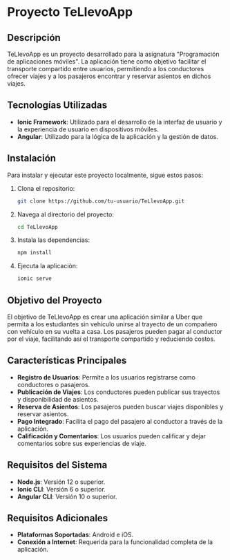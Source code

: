 # Proyecto TeLlevoApp

## Descripción

TeLlevoApp es un proyecto desarrollado para la asignatura "Programación de aplicaciones móviles". La aplicación tiene como objetivo facilitar el transporte compartido entre usuarios, permitiendo a los conductores ofrecer viajes y a los pasajeros encontrar y reservar asientos en dichos viajes.

## Tecnologías Utilizadas

- **Ionic Framework**: Utilizado para el desarrollo de la interfaz de usuario y la experiencia de usuario en dispositivos móviles.
- **Angular**: Utilizado para la lógica de la aplicación y la gestión de datos.

## Instalación

Para instalar y ejecutar este proyecto localmente, sigue estos pasos:

1. Clona el repositorio:
    ```bash
    git clone https://github.com/tu-usuario/TeLlevoApp.git
    ```
2. Navega al directorio del proyecto:
    ```bash
    cd TeLlevoApp
    ```
3. Instala las dependencias:
    ```bash
    npm install
    ```
4. Ejecuta la aplicación:
    ```bash
    ionic serve
    ```

## Objetivo del Proyecto

El objetivo de TeLlevoApp es crear una aplicación similar a Uber que permita a los estudiantes sin vehículo unirse al trayecto de un compañero con vehículo en su vuelta a casa. Los pasajeros pueden pagar al conductor por el viaje, facilitando así el transporte compartido y reduciendo costos.

## Características Principales

- **Registro de Usuarios**: Permite a los usuarios registrarse como conductores o pasajeros.
- **Publicación de Viajes**: Los conductores pueden publicar sus trayectos y disponibilidad de asientos.
- **Reserva de Asientos**: Los pasajeros pueden buscar viajes disponibles y reservar asientos.
- **Pago Integrado**: Facilita el pago del pasajero al conductor a través de la aplicación.
- **Calificación y Comentarios**: Los usuarios pueden calificar y dejar comentarios sobre sus experiencias de viaje.

## Requisitos del Sistema

- **Node.js**: Versión 12 o superior.
- **Ionic CLI**: Versión 6 o superior.
- **Angular CLI**: Versión 10 o superior.

## Requisitos Adicionales

- **Plataformas Soportadas**: Android e iOS.
- **Conexión a Internet**: Requerida para la funcionalidad completa de la aplicación.
